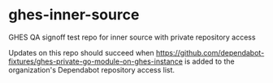 # ghes-inner-source
GHES QA signoff test repo for inner source with private repository access

Updates on this repo should succeed when https://github.com/dependabot-fixtures/ghes-private-go-module-on-ghes-instance is added to the organization's Dependabot repository access list.
